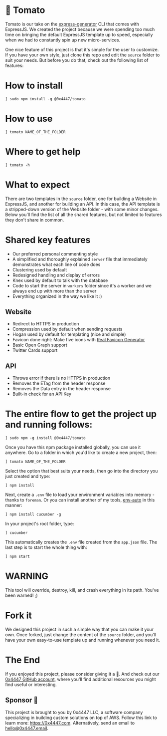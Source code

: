 # 🍅 Tomato

Tomato is our take on the [express-generator](https://expressjs.com/en/starter/generator.html) CLI that comes with ExpressJS. We created the project because we were spending too much time on bringing the default ExpressJS template up to speed, especially when we had to constantly spin up new micro-services.

One nice feature of this project is that it's simple for the user to customize. If you have your own style, just clone this repo and edit the `source` folder to suit your needs. But before you do that, check out the following list of features:

# How to install

```
] sudo npm install -g @0x4447/tomato
```

# How to use

```
] tomato NAME_OF_THE_FOLDER
```

# Where to get help

```
] tomato -h
```

# What to expect

There are two templates in the `source` folder, one for building a Website in ExpressJS, and another for building an API. In this case, the API template is a stripped-down version of the Website folder - with some minor changes. Below you'll find the list of all the shared features, but not limited to features they don't share in common.

# Shared key features

- Our preferred personal commenting style
- A simplified and thoroughly explained `server` file that immediately demonstrates what each line of code does 
- Clustering used by default
- Redesigned handling and display of errors
- Knex used by default to talk with the database
- Code to start the server in `workers` folder since it's a worker and we always end up with more than the server
- Everything organized in the way we like it :)

## Website

- Redirect to HTTPS in production
- Compression used by default when sending requests
- Hogan used by default for templating (nice and simple)
- Favicon done right: Make five icons with [Real Favicon Generator](https://realfavicongenerator.net)
- Basic Open Graph support
- Twitter Cards support

## API

- Throws error if there is no HTTPS in production
- Removes the ETag from the header response
- Removes the Data entry in the header response
- Built-in check for an API Key

# The entire flow to get the project up and running follows:

```
] sudo npm -g install @0x4447/tomato
```

Once you have this npm package installed globally, you can use it anywhere. Go to a folder in which you'd like to create a new project, then:

```
] tomato NAME_OF_THE_FOLDER
```

Select the option that best suits your needs, then go into the directory you just created and type:

```
] npm install
```

Next, create a `.env` file to load your environment variables into memory - thanks to `foreman`. Or you can install another of my tools, [env-auto](https://www.npmjs.com/package/env-auto) in this manner:

```
] npm install cucumber -g
```

In your project's root folder, type:

```
] cucumber
```

This automatically creates the `.env` file created from the `app.json` file. The last step is to start the whole thing with:

```
] npm start
```

# WARNING

This tool will override, destroy, kill, and crash everything in its path. You've been warned! ;)

# Fork it

We designed this project in such a simple way that you can make it your own. Once forked, just change the content of the `source` folder, and you'll have your own easy-to-use template up and running whenever you need it.

# The End

If you enjoyed this project, please consider giving it a 🌟. And check out our [0x4447 GitHub account](https://github.com/0x4447), where you'll find additional resources you might find useful or interesting.

## Sponsor 🎊

This project is brought to you by 0x4447 LLC, a software company specializing in building custom solutions on top of AWS. Follow this link to learn more: https://0x4447.com. Alternatively, send an email to [hello@0x4447.email](mailto:hello@0x4447.email?Subject=Hello%20From%20Repo&Body=Hi%2C%0A%0AMy%20name%20is%20NAME%2C%20and%20I%27d%20like%20to%20get%20in%20touch%20with%20someone%20at%200x4447.%0A%0AI%27d%20like%20to%20discuss%20the%20following%20topics%3A%0A%0A-%20LIST_OF_TOPICS_TO_DISCUSS%0A%0ASome%20useful%20information%3A%0A%0A-%20My%20full%20name%20is%3A%20FIRST_NAME%20LAST_NAME%0A-%20My%20time%20zone%20is%3A%20TIME_ZONE%0A-%20My%20working%20hours%20are%20from%3A%20TIME%20till%20TIME%0A-%20My%20company%20name%20is%3A%20COMPANY%20NAME%0A-%20My%20company%20website%20is%3A%20https%3A%2F%2F%0A%0ABest%20regards.).

